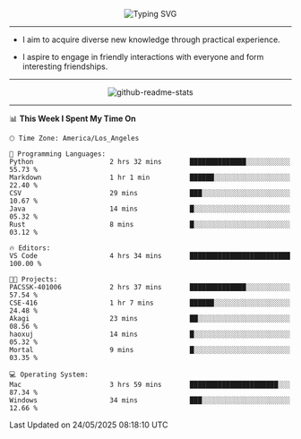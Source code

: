 <p align="center">
  <img src="https://readme-typing-svg.demolab.com?font=Fira+Code&weight=500&size=32&duration=2500&pause=1600&center=true&vCenter=true&random=false&width=1024&height=64&lines=Hi+there+%F0%9F%91%8B;I'm+delighted+you+could+make+it+here+%F0%9F%8E%89;I'm+Harry%2C+a+college+student+still+finding+my+way" alt="Typing SVG" />
</p>


---


- I aim to acquire diverse new knowledge through practical experience.

- I aspire to engage in friendly interactions with everyone and form interesting friendships.


---


<p align="center">
  <img src="https://github-readme-stats.vercel.app/api?username=Harry-Jing&show_icons=true" alt="github-readme-stats"/>
</p>


---

<!--START_SECTION:waka-->
📊 **This Week I Spent My Time On** 

```text
🕑︎ Time Zone: America/Los_Angeles

💬 Programming Languages: 
Python                   2 hrs 32 mins       ██████████████░░░░░░░░░░░   55.73 % 
Markdown                 1 hr 1 min          ██████░░░░░░░░░░░░░░░░░░░   22.40 % 
CSV                      29 mins             ███░░░░░░░░░░░░░░░░░░░░░░   10.67 % 
Java                     14 mins             █░░░░░░░░░░░░░░░░░░░░░░░░   05.32 % 
Rust                     8 mins              █░░░░░░░░░░░░░░░░░░░░░░░░   03.12 % 

🔥 Editors: 
VS Code                  4 hrs 34 mins       █████████████████████████   100.00 % 

🐱‍💻 Projects: 
PACSSK-401006            2 hrs 37 mins       ██████████████░░░░░░░░░░░   57.54 % 
CSE-416                  1 hr 7 mins         ██████░░░░░░░░░░░░░░░░░░░   24.48 % 
Akagi                    23 mins             ██░░░░░░░░░░░░░░░░░░░░░░░   08.56 % 
haoxuj                   14 mins             █░░░░░░░░░░░░░░░░░░░░░░░░   05.32 % 
Mortal                   9 mins              █░░░░░░░░░░░░░░░░░░░░░░░░   03.35 % 

💻 Operating System: 
Mac                      3 hrs 59 mins       ██████████████████████░░░   87.34 % 
Windows                  34 mins             ███░░░░░░░░░░░░░░░░░░░░░░   12.66 % 
```


 Last Updated on 24/05/2025 08:18:10 UTC
<!--END_SECTION:waka-->
